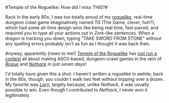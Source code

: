 #Temple of the Roguelike: How did I miss THIS?#

Back in the early 80s, I was too totally proud of my [roguelike](http://en.wikipedia.org/wiki/Roguelike), real-time dungeon crawl game imaginatively named TG (The Game, clever, huh?), which had some all-time design wins like being real time, fast-paced, and required you to type all your actions out in *Zork*-like sentences. When a dragon is tracking you down, typing "TAKE SWORD FROM STONE" without any spelling errors probably isn't as fun as I thought it was back then.

Anyway, apparently (news to me!) [Temple of the Roguelike](http://www.roguetemple.com/) has [just run a contest](http://www.roguetemple.com/2008/03/08/the-7drl-challenge-2008-has-started/) all about making ASCII-based, dungeon-crawl games in the vein of [*Rogue*](http://en.wikipedia.org/wiki/Rogue_%28computer_game%29) and *[Nethack](http://en.wikipedia.org/wiki/Nethack)* in just *seven days*!

I'd totally have given this a shot. I haven't written a roguelike in awhile; back in the 80s, though, you couldn't walk two feet without tripping over a dozen. My favorite was *[Larn](http://en.wikipedia.org/wiki/Larn)*, largely because, unlike *Nethack*, it was usually possible to win. Even though I contributed to *Nethack*, I never won it legitimately.

